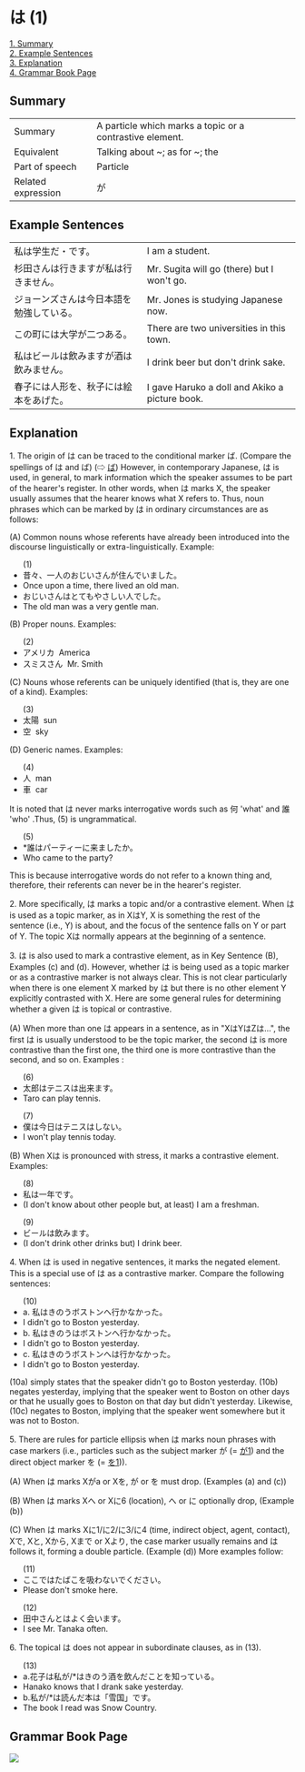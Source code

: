# は (1)

[1. Summary](#summary)<br>
[2. Example Sentences](#example-sentences)<br>
[3. Explanation](#explanation)<br>
[4. Grammar Book Page](#grammar-book-page)<br>


## Summary

<table><tr>   <td>Summary</td>   <td>A particle which marks a topic or a contrastive element.</td></tr><tr>   <td>Equivalent</td>   <td>Talking about ~; as for ~; the</td></tr><tr>   <td>Part of speech</td>   <td>Particle</td></tr><tr>   <td>Related expression</td>   <td>が</td></tr></table>

## Example Sentences

<table><tr>   <td>私は学生だ・です。</td>   <td>I am a student.</td></tr><tr>   <td>杉田さんは行きますが私は行きません。</td>   <td>Mr. Sugita will go (there) but I won't go.</td></tr><tr>   <td>ジョーンズさんは今日本語を勉強している。</td>   <td>Mr. Jones is studying Japanese now.</td></tr><tr>   <td>この町には大学が二つある。</td>   <td>There are two universities in this town.</td></tr><tr>   <td>私はビールは飲みますが酒は飲みません。</td>   <td>I drink beer but don't drink sake.</td></tr><tr>   <td>春子には人形を、秋子には絵本をあげた。</td>   <td>I gave Haruko a doll and Akiko a picture book.</td></tr></table>

## Explanation

<p>1. The origin of <span class="cloze">は</span> can be traced to the conditional marker ば. (Compare the spellings of は and ば) (⇨ <a href="#㊦ ば">ば</a>) However, in contemporary Japanese, <span class="cloze">は</span> is used, in general, to mark information which the speaker assumes to be part of the hearer's register. In other words, when <span class="cloze">は</span> marks X, the speaker usually assumes that the hearer knows what X refers to. Thus, noun phrases which can be marked by <span class="cloze">は</span> in ordinary circumstances are as follows:</p>  <p>(A) Common nouns whose referents have already been introduced into the discourse linguistically or extra-linguistically. Example:</p>  <ul>(1) <li>昔々、一人のおじいさんが住んでいました。</li> <li>Once upon a time, there lived an old man.</li> <div class="divide"></div> <li>おじいさん<span class="cloze">は</span>とてもやさしい人でした。</li> <li>The old man was a very gentle man.</li> </ul>  <p>(B) Proper nouns. Examples:</p>  <ul>(2) <li>アメリカ&nbsp;&nbsp;America</li> <div class="divide"></div> <li>スミスさん&nbsp;&nbsp;Mr. Smith</li> </ul>  <p>(C) Nouns whose referents can be uniquely identified (that is, they are one of a kind). Examples:</p>  <ul>(3) <li>太陽&nbsp;&nbsp;sun</li> <div class="divide"></div> <li>空&nbsp;&nbsp;sky</li> </ul>  <p>(D) Generic names. Examples:</p>  <ul>(4) <li>人&nbsp;&nbsp;man</li> <div class="divide"></div> <li>車&nbsp;&nbsp;car</li> </ul>  <p>It is noted that <span class="cloze">は</span> never marks interrogative words such as 何 'what' and 誰 'who' .Thus, (5) is ungrammatical.</p>  <ul>(5) <li>*誰<span class="cloze">は</span>パーティーに来ましたか。</li> <li>Who came to the party?</li> </ul>  <p>This is because interrogative words do not refer to a known thing and, therefore, their referents can never be in the hearer's register.</p>  <p>2. More specifically, <span class="cloze">は</span> marks a topic and/or a contrastive element. When は</span> is used as a topic marker, as in X<span class="cloze">は</span>Y, X is something the rest of the sentence (i.e., Y) is about, and the focus of the sentence falls on Y or part of Y. The topic X<span class="cloze">は</span> normally appears at the beginning of a sentence.</p>  <p>3. <span class="cloze">は</span> is also used to mark a contrastive element, as in Key Sentence (B), Examples (c) and (d). However, whether <span class="cloze">は</span> is being used as a topic marker or as a contrastive marker is not always clear. This is not clear particularly when there is one element X marked by <span class="cloze">は</span> but there is no other element Y explicitly contrasted with X. Here are some general rules for determining whether a given <span class="cloze">は</span> is topical or contrastive.</p>  <p>(A) When more than one <span class="cloze">は</span> appears in a sentence, as in "X<span class="cloze">は</span>Y<span class="cloze">は</span>Z<span class="cloze">は</span>...", the first <span class="cloze">は</span> is usually understood to be the topic marker, the second <span class="cloze">は</span> is more contrastive than the first one, the third one is more contrastive than the second, and so on. Examples :</p>  <ul>(6) <li>太郎<span class="cloze">は</span>テニス<span class="cloze">は</span>出来ます。</li> <li>Taro can play tennis.</li> </ul>  <ul>(7) <li>僕は今日<span class="cloze">は</span>テニス<span class="cloze">は</span>しない。</li> <li>I won't play tennis today.</li> </ul>  <p>(B) When X<span class="cloze">は</span> is pronounced with stress, it marks a contrastive element. Examples:</p>  <ul>(8) <li>私<span class="cloze">は</span>一年です。</li> <li>(I don't know about other people but, at least) I am a freshman.</li> </ul>  <ul>(9) <li>ビール<span class="cloze">は</span>飲みます。</li> <li>(I don't drink other drinks but) I drink beer.</li> </ul>  <p>4. When <span class="cloze">は</span> is used in negative sentences, it marks the negated element. This is a special use of <span class="cloze">は</span> as a contrastive marker. Compare the following sentences:</p>  <ul>(10) <li>a. 私はきのうボストンへ行かなかった。</li> <li>I didn't go to Boston yesterday.</li> <div class="divide"></div> <li>b. 私はきのう<span class="cloze">は</span>ボストンへ行かなかった。</li> <li>I didn't go to Boston yesterday.</li> <div class="divide"></div> <li>c. 私はきのうボストンへ<span class="cloze">は</span>行かなかった。</li> <li>I didn't go to Boston yesterday.</li> </ul>  <p>(10a) simply states that the speaker didn't go to Boston yesterday. (10b) negates yesterday, implying that the speaker went to Boston on other days or that he usually goes to Boston on that day but didn't yesterday. Likewise, (10c) negates to Boston, implying that the speaker went somewhere but it was not to Boston.</p>  <p>5. There are rules for particle ellipsis when <span class="cloze">は</span> marks noun phrases with case markers (i.e., particles such as the subject marker が (= <a href="#㊦ が (1)">が1</a>) and the direct object marker を (= <a href="#㊦ を (1)">を1</a>)).</p>  <p>(A) When <span class="cloze">は</span> marks Xがa or Xを, が or を must drop. (Examples (a) and (c))</p>  <p>(B) When <span class="cloze">は</span> marks Xへ or Xに6 (location), へ or に optionally drop, (Example (b))</p>  <p>(C) When <span class="cloze">は</span> marks Xに1/に2/に3/に4 (time, indirect object, agent, contact), Xで, Xと, Xから, Xまで or Xより, the case marker usually remains and <span class="cloze">は</span> follows it, forming a double particle. (Example (d)) More examples follow:</p>  <ul>(11) <li>ここで<span class="cloze">は</span>たばこを吸わないでください。</li> <li>Please don't smoke here.</li> </ul>  <ul>(12) <li>田中さんと<span class="cloze">は</span>よく会います。</li> <li>I see Mr. Tanaka often.</li> </ul>  <p>6. The topical <span class="cloze">は</span> does not appear in subordinate clauses, as in (13).</p>  <ul>(13) <li>a.花子は私が/*<span class="cloze">は</span>きのう酒を飲んだことを知っている。</li> <li>Hanako knows that I drank sake yesterday.</li> <div class="divide"></div> <li>b.私が/*<span class="cloze">は</span>読んだ本は「雪国」です。</li> <li>The book I read was Snow Country.</li> </ul>

## Grammar Book Page

![](../img/Basicは.png)

